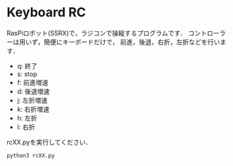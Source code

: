 # Keyboard RC
RasPiロボット(SSRX)で，ラジコンで操縦するプログラムです．
コントローラーは用いず，簡便にキーボードだけで，
前進，後退，右折，左折などを行います．

  - q: 終了
  - s: stop
  - f: 前進増速
  - d: 後退増速
  - j: 左折増速
  - k: 右折増速
  - h: 左折
  - l: 右折


rcXX.pyを実行してください．
```
python3 rcXX.py
```
